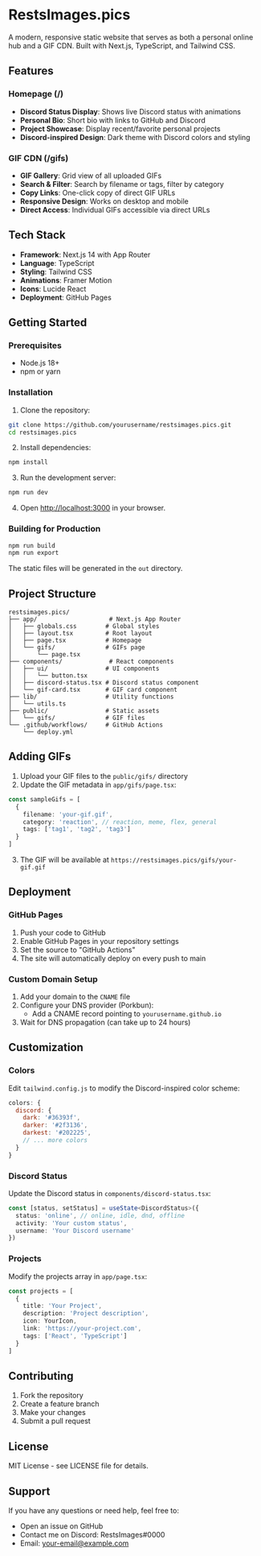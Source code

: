# RestsImages.pics

A modern, responsive static website that serves as both a personal online hub and a GIF CDN. Built with Next.js, TypeScript, and Tailwind CSS.

## Features

### Homepage (/)
- **Discord Status Display**: Shows live Discord status with animations
- **Personal Bio**: Short bio with links to GitHub and Discord
- **Project Showcase**: Display recent/favorite personal projects
- **Discord-inspired Design**: Dark theme with Discord colors and styling

### GIF CDN (/gifs)
- **GIF Gallery**: Grid view of all uploaded GIFs
- **Search & Filter**: Search by filename or tags, filter by category
- **Copy Links**: One-click copy of direct GIF URLs
- **Responsive Design**: Works on desktop and mobile
- **Direct Access**: Individual GIFs accessible via direct URLs

## Tech Stack

- **Framework**: Next.js 14 with App Router
- **Language**: TypeScript
- **Styling**: Tailwind CSS
- **Animations**: Framer Motion
- **Icons**: Lucide React
- **Deployment**: GitHub Pages

## Getting Started

### Prerequisites

- Node.js 18+ 
- npm or yarn

### Installation

1. Clone the repository:
```bash
git clone https://github.com/yourusername/restsimages.pics.git
cd restsimages.pics
```

2. Install dependencies:
```bash
npm install
```

3. Run the development server:
```bash
npm run dev
```

4. Open [http://localhost:3000](http://localhost:3000) in your browser.

### Building for Production

```bash
npm run build
npm run export
```

The static files will be generated in the `out` directory.

## Project Structure

```
restsimages.pics/
├── app/                    # Next.js App Router
│   ├── globals.css        # Global styles
│   ├── layout.tsx         # Root layout
│   ├── page.tsx           # Homepage
│   └── gifs/              # GIFs page
│       └── page.tsx
├── components/             # React components
│   ├── ui/                # UI components
│   │   └── button.tsx
│   ├── discord-status.tsx # Discord status component
│   └── gif-card.tsx       # GIF card component
├── lib/                   # Utility functions
│   └── utils.ts
├── public/                # Static assets
│   └── gifs/              # GIF files
└── .github/workflows/     # GitHub Actions
    └── deploy.yml
```

## Adding GIFs

1. Upload your GIF files to the `public/gifs/` directory
2. Update the GIF metadata in `app/gifs/page.tsx`:

```typescript
const sampleGifs = [
  {
    filename: 'your-gif.gif',
    category: 'reaction', // reaction, meme, flex, general
    tags: ['tag1', 'tag2', 'tag3']
  }
]
```

3. The GIF will be available at `https://restsimages.pics/gifs/your-gif.gif`

## Deployment

### GitHub Pages

1. Push your code to GitHub
2. Enable GitHub Pages in your repository settings
3. Set the source to "GitHub Actions"
4. The site will automatically deploy on every push to main

### Custom Domain Setup

1. Add your domain to the `CNAME` file
2. Configure your DNS provider (Porkbun):
   - Add a CNAME record pointing to `yourusername.github.io`
3. Wait for DNS propagation (can take up to 24 hours)

## Customization

### Colors
Edit `tailwind.config.js` to modify the Discord-inspired color scheme:

```javascript
colors: {
  discord: {
    dark: '#36393f',
    darker: '#2f3136',
    darkest: '#202225',
    // ... more colors
  }
}
```

### Discord Status
Update the Discord status in `components/discord-status.tsx`:

```typescript
const [status, setStatus] = useState<DiscordStatus>({
  status: 'online', // online, idle, dnd, offline
  activity: 'Your custom status',
  username: 'Your Discord username'
})
```

### Projects
Modify the projects array in `app/page.tsx`:

```typescript
const projects = [
  {
    title: 'Your Project',
    description: 'Project description',
    icon: YourIcon,
    link: 'https://your-project.com',
    tags: ['React', 'TypeScript']
  }
]
```

## Contributing

1. Fork the repository
2. Create a feature branch
3. Make your changes
4. Submit a pull request

## License

MIT License - see LICENSE file for details.

## Support

If you have any questions or need help, feel free to:
- Open an issue on GitHub
- Contact me on Discord: RestsImages#0000
- Email: your-email@example.com 